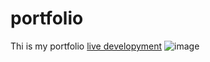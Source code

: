 # portfolio
Thi is my portfolio [live developyment](https://portfolio.jyekesho.repl.co/)
![image](https://user-images.githubusercontent.com/117698091/206362798-4e87d7ea-88f9-4f29-9e12-32a4637ff310.png)

